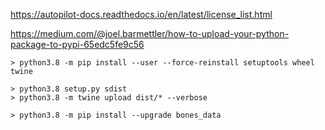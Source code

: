 https://autopilot-docs.readthedocs.io/en/latest/license_list.html

https://medium.com/@joel.barmettler/how-to-upload-your-python-package-to-pypi-65edc5fe9c56




```
> python3.8 -m pip install --user --force-reinstall setuptools wheel twine

> python3.8 setup.py sdist
> python3.8 -m twine upload dist/* --verbose 

> python3.8 -m pip install --upgrade bones_data

```

